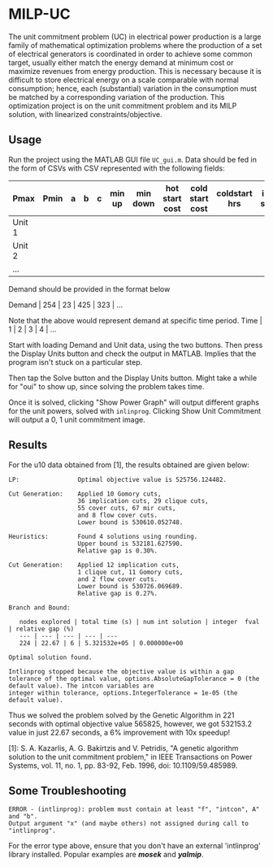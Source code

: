 # MILP-UC
The unit commitment problem (UC) in electrical power production is a large family of mathematical optimization problems where the production of a set of electrical generators is coordinated in order to achieve some common target, usually either match the energy demand at minimum cost or maximize revenues from energy production. This is necessary because it is difficult to store electrical energy on a scale comparable with normal consumption; hence, each (substantial) variation in the consumption must be matched by a corresponding variation of the production.
This optimization project is on the unit commitment problem and its MILP solution, with linearized constraints/objective.


## Usage

Run the project using the MATLAB GUI file `UC_gui.m`. Data should be fed in the form of CSVs with CSV represented with the following fields:

Pmax | Pmin | a | b | c | min up | min down | hot start cost | cold start cost | coldstart hrs | init stat
 --- | --- | --- | --- | --- | --- | --- | --- | --- | --- | --- 
Unit 1 | | | | | | | | | | 
Unit 2 | | | | | | | | | | 
... | | | | | | | | | | 

Demand should be provided in the format below

Demand | 254 | 23 | 425 | 323 | ...

Note that the above would represent demand at specific time period.
Time | 1 | 2 | 3 | 4 | ... 


Start with loading Demand and Unit data, using the two buttons. Then press the Display Units button and check the output in MATLAB. Implies that the program isn't stuck on a particular step.

Then tap the Solve button and the Display Units button. Might take a while for "oui" to show up, since solving the problem takes time.

Once it is solved, clicking "Show Power Graph" will output different graphs for the unit powers, solved with `inlinprog`. Clicking Show Unit Commitment will output a 0, 1 unit commitment image.

## Results

For the u10 data obtained from [1], the results obtained are given below:


```
LP:                Optimal objective value is 525756.124482.                                        

Cut Generation:    Applied 10 Gomory cuts,                                                          
                   36 implication cuts, 29 clique cuts,                                             
                   55 cover cuts, 67 mir cuts,                                                      
                   and 8 flow cover cuts.                                                           
                   Lower bound is 530610.052748.                                                    

Heuristics:        Found 4 solutions using rounding.                                                
                   Upper bound is 532181.627590.                                                    
                   Relative gap is 0.30%.                                                          

Cut Generation:    Applied 12 implication cuts,                                                     
                   1 clique cut, 11 Gomory cuts,                                                    
                   and 2 flow cover cuts.                                                           
                   Lower bound is 530726.069689.                                                    
                   Relative gap is 0.27%.                                                          

Branch and Bound:

   nodes explored | total time (s) | num int solution | integer  fval | relative gap (%)
   --- | --- | --- | --- | ---                                          
   224 | 22.67 | 6 | 5.321532e+05 | 0.000000e+00                                          

Optimal solution found.

Intlinprog stopped because the objective value is within a gap tolerance of the optimal value, options.AbsoluteGapTolerance = 0 (the default value). The intcon variables are
integer within tolerance, options.IntegerTolerance = 1e-05 (the default value).
```

Thus we solved the problem solved by the Genetic Algorithm in 221 seconds with optimal objective value 565825, however, we got 532153.2 value in just 22.67 seconds, a 6% improvement with 10x speedup!




[1]: S. A. Kazarlis, A. G. Bakirtzis and V. Petridis, "A genetic algorithm solution to the unit commitment problem," in IEEE Transactions on Power Systems, vol. 11, no. 1, pp. 83-92, Feb. 1996, doi: 10.1109/59.485989.


## Some Troubleshooting
```
ERROR - (intlinprog): problem must contain at least "f", "intcon", A" and "b".
Output argument "x" (and maybe others) not assigned during call to "intlinprog".
```
For the error type above, ensure that you don't have an external 'intlinprog' library installed. Popular examples are ***mosek*** and ***yalmip***.


